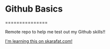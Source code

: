# Github Basics
===============

Remote repo to help me test out my Github skills!!

[I'm learning this on skarafat.com!](http://www.skarafat.com)
